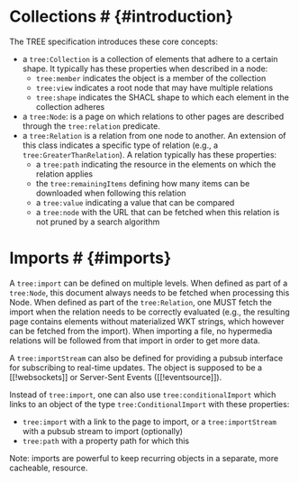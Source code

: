 # Collections # {#introduction}

The TREE specification introduces these core concepts:
 * a `tree:Collection` is a collection of elements that adhere to a certain shape. It typically has these properties when described in a node:
     - `tree:member` indicates the object is a member of the collection
     - `tree:view` indicates a root node that may have multiple relations
     - `tree:shape` indicates the SHACL shape to which each element in the collection adheres
 * a `tree:Node`: is a page on which relations to other pages are described through the `tree:relation` predicate.
 * a `tree:Relation` is a relation from one node to another. An extension of this class indicates a specific type of relation (e.g., a `tree:GreaterThanRelation`). A relation typically has these properties:
     - a `tree:path` indicating the resource in the elements on which the relation applies
     - the `tree:remainingItems` defining how many items can be downloaded when following this relation
     - a `tree:value` indicating a value that can be compared
     - a `tree:node` with the URL that can be fetched when this relation is not pruned by a search algorithm

# Imports # {#imports}

A `tree:import` can be defined on multiple levels. When defined as part of a `tree:Node`, this document always needs to be fetched when processing this Node.
When defined as part of the `tree:Relation`, one MUST fetch the import when the relation needs to be correctly evaluated (e.g., the resulting page contains elements without materialized WKT strings, which however can be fetched from the import).
When importing a file, no hypermedia relations will be followed from that import in order to get more data.

A `tree:importStream` can also be defined for providing a pubsub interface for subscribing to real-time updates. The object is supposed to be a [[!websockets]] or Server-Sent Events ([[!eventsource]]).

Instead of `tree:import`, one can also use `tree:conditionalImport` which links to an object of the type `tree:ConditionalImport` with these properties:
 * `tree:import` with a link to the page to import, or a `tree:importStream` with a pubsub stream to import (optionally)
 * `tree:path` with a property path for which this

Note: imports are powerful to keep recurring objects in a separate, more cacheable, resource.
